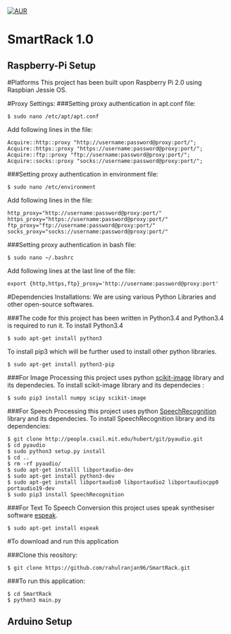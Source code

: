 [![AUR](https://img.shields.io/aur/license/yaourt.svg?maxAge=2592000?style=flat-square)](https://raw.githubusercontent.com/rahulranjan96/TextMiner/master/LICENSE.txt?token=APHqCzbjidKXSG9I056xLviUt6URhmBtks5XZ6kYwA%3D%3D)

SmartRack 1.0
==============

Raspberry-Pi Setup
------------------

#Platforms
This project has been built upon Raspberry Pi 2.0 using Raspbian Jessie OS.

#Proxy Settings:
###Setting proxy authentication in apt.conf file:
```
$ sudo nano /etc/apt/apt.conf
```
Add following lines in the file:
```
Acquire::http::proxy "http://username:password@proxy:port/";
Acquire::https::proxy "https://username:password@proxy:port/";
Acquire::ftp::proxy "ftp://username:password@proxy:port/";
Acquire::socks::proxy "socks://username:password@proxy:port/";

```
###Setting proxy authentication in environment file:
```
$ sudo nano /etc/environment
```
Add following lines in the file:
```
http_proxy="http://username:password@proxy:port/"
https_proxy="https://username:password@proxy:port/"
ftp_proxy="ftp://username:password@proxy:port/"
socks_proxy="socks://username:password@proxy:port/"
```
###Setting proxy authentication in bash file:
```
$ sudo nano ~/.bashrc

```
Add following lines at the last line of the file:
```
export {http,https,ftp}_proxy='http://username:password@proxy:port'

```

#Dependencies Installations:
We are using various Python Libraries and other open-source softwares.

###The code for this project has been written in Python3.4 and Python3.4 is required to run it.
To install Python3.4
```
$ sudo apt-get install python3

```
To install pip3 which will be further used to install other python libraries.
```
$ sudo apt-get install python3-pip

```
###For Image Processing this project uses python [scikit-image](http://scikit-image.org/) library and its dependecies.
To install scikit-image library and its dependecies :
```
$ sudo pip3 install numpy scipy scikit-image
```
###For Speech Processing this project uses python [SpeechRecognition](https://pypi.python.org/pypi/SpeechRecognition/) library and its dependecies.
To install SpeechRecognition library and its dependencies:
```
$ git clone http://people.csail.mit.edu/hubert/git/pyaudio.git
$ cd pyaudio
$ sudo python3 setup.py install
$ cd ..
$ rm -rf pyaudio/
$ sudo apt-get installl libportaudio-dev
$ sudo apt-get install python3-dev
$ sudo apt-get install libportaudio0 libportaudio2 libportaudiocpp0 portaudio19-dev
$ sudo pip3 install SpeechRecognition
```
###For Text To Speech Conversion this project uses speak synthesiser software [espeak](http://espeak.sourceforge.net/).
```
$ sudo apt-get install espeak
```
#To download and run this application

###Clone this reository:
```
$ git clone https://github.com/rahulranjan96/SmartRack.git
```
###To run this application:

```
$ cd SmartRack
$ python3 main.py

```

Arduino Setup
-------------
